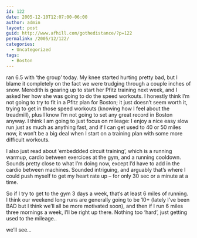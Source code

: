 ```yaml
---
id: 122
date: 2005-12-10T12:07:00-06:00
author: admin
layout: post
guid: http://www.afhill.com/gothedistance/?p=122
permalink: /2005/12/122/
categories:
  - Uncategorized
tags:
  - Boston
---
```

ran 6.5 with &#8216;the group&#8217; today. My knee started hurting pretty bad, but I blame it completely on the fact we were trudging through a couple inches of snow. Meredith is gearing up to start her Pfitz training next week, and I asked her how she was going to do the speed workouts. I honestly think I&#8217;m not going to try to fit in a Pfitz plan for Boston; it just doesn&#8217;t seem worth it, trying to get in those speed workouts (knowing how I feel about the treadmill), plus I know I&#8217;m not going to set any great record in Boston anyway. I think I am going to just focus on mileage: I enjoy a nice easy slow run just as much as anything fast, and if I can get used to 40 or 50 miles now, it won&#8217;t be a big deal when I start on a training plan with some more difficult workouts. 

I also just read about &#8217;embeddded circuit training&#8217;, which is a running warmup, cardio between exercices at the gym, and a running cooldown. Sounds pretty close to what I&#8217;m doing now, except I&#8217;d have to add in the cardio between machines. Sounded intriguing, and arguably that&#8217;s where I could push myself to get my heart rate up &#8211; for only 30 sec or a minute at a time. 

So if I try to get to the gym 3 days a week, that&#8217;s at least 6 miles of running. I think our weekend long runs are generally going to be 10+ (lately I&#8217;ve been BAD but I think we&#8217;ll all be more motivated soon), and then if I run 6 miles three mornings a week, I&#8217;ll be right up there. Nothing too &#8216;hard&#8217;, just getting used to the mileage..

we&#8217;ll see&#8230;